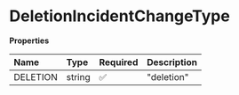 # DeletionIncidentChangeType

**Properties**

| Name     | Type   | Required | Description |
| :------- | :----- | :------- | :---------- |
| DELETION | string | ✅       | "deletion"  |

<!-- This file was generated by liblab | https://liblab.com/ -->
